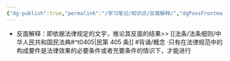 ```yaml
---
{"dg-publish":true,"permalink":"/学习笔记/知识点/反面解释/","dgPassFrontmatter":true}
---
```


- 反面解释：即依据法律规定的文宇，推论其反面的结果>> [[法条/法条细则/中华人民共和国民法典#^t0405\|民第 405 条]] #背诵/概念 
·只有在法律规范中的构成要件是法律效果的必要条件或者充要条件的情识下，才能进行